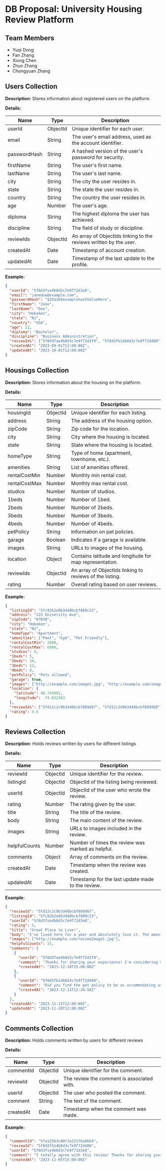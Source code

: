 # DB Proposal: University Housing Review Platform

## Team Members

- Yuqi Dong
- Fan Zhang
- Xiong Chen
- Zhuo Zhang
- Chongyuan Zhang





## Users Collection

**Description:** Stores information about registered users on the platform.

**Details:**

| Name          | Type     | Description                                                       |
|---------------|----------|-------------------------------------------------------------------|
| userId        | ObjectId | Unique identifier for each user.                                  |
| email         | String   | The user's email address, used as the account identifier.         |
| passwordHash  | String   | A hashed version of the user's password for security.             |
| firstName     | String   | The user's first name.                                            |
| lastName      | String   | The user's last name.                                             |
| city          | String   | The city the user resides in.                                     |
| state         | String   | The state the user resides in.                                    |
| country       | String   | The country the user resides in.                                  |
| age           | Number   | The user's age.                                                   |
| diploma       | String   | The highest diploma the user has achieved.                        |
| discipline    | String   | The field of study or discipline.                                 |
| reviewIds     | ObjectId | An array of ObjectIds linking to the reviews written by the user. |
| createdAt     | Date     | Timestamp of account creation.                                    |
| updatedAt     | Date     | Timestamp of the last update to the profile.                      |

**Example:**

```json
{
  "userId": "5f8d3fse4b8d3c7e9f72d3e8",
  "email": "janedoe@example.com",
  "passwordHash": "$2b$10$examplehashValueHere",
  "firstName": "Jane",
  "lastName": "Doe",
  "city": "Hoboken",
  "state": "NJ",
  "country": "USA",
  "age": 22,
  "diploma": "Bachelor",
  "discipline": "Business Administration",
  "reviewIds": ["5f8d3fae4b8d3c7e9f72d3f9", "5f8d3fb14b8d3c7e9f72d400"],
  "createdAt": "2023-09-01T12:00:00Z",
  "updatedAt": "2023-10-01T12:00:00Z"
}
```






## Housings Collection

**Description:** Stores information about the housing on the platform.

**Details:**

| Name          | Type     | Description                                              |
|---------------|----------|----------------------------------------------------------|
| housingId     | ObjectId | Unique identifier for each listing.                      |
| address       | String   | The address of the housing option.                       |
| zipCode       | String   | Zip code for the location.                               |
| city          | String   | City where the housing is located.                       |
| state         | String   | State where the housing is located.                      |
| homeType      | String   | Type of home (apartment, townhome, etc.).                |
| amenities     | String   | List of amenities offered.                               |
| rentalCostMin | Number   | Monthly min rental cost.                                 |
| rentalCostMax | Number   | Monthly max rental cost.                                 |
| studios       | Number   | Number of studios.                                       |
| 1beds         | Number   | Number of 1bed.                                          |
| 2beds         | Number   | Number of 2beds.                                         |
| 3beds         | Number   | Number of 3beds.                                         |
| 4beds         | Number   | Number of 4beds.                                         |
| petPolicy     | String   | Information on pet policies.                             |
| garage        | Boolean  | Indicates if a garage is available.                      |
| images        | String   | URLs to images of the housing.                           |
| location      | Object   | Contains latitude and longitude for map representation.  |
| reviewIds     | ObjectId | An array of ObjectIds linking to reviews of the listing. |
| rating        | Number   | Overall rating based on user reviews.                    |

**Example:**

```json
{
  "listingId": "5fc92b2e8b3d48bcbf889c23",
  "address": "123 University Ave",
  "zipCode": "07030",
  "city": "Hoboken",
  "state": "NJ",
  "homeType": "Apartment",
  "amenities": ["Pool", "Gym", "Pet Friendly"],
  "rentalCostMin": 2000,
  "rentalCostMax": 6000,
  "studios": 4,
  "1beds": 5,
  "2beds": 10,
  "3beds": 12,
  "4beds": 8,
  "petPolicy": "Pets allowed",
  "garage": true,
  "images": ["http://example.com/image1.jpg", "http://example.com/image2.jpg"],
  "location": {
    "latitude": 40.743991,
    "longitude": -74.032363
  },
  "reviewIds": ["5fd12c2c9b3d48bcbf889d67", "5fd12c2d9b3d48bcbf889d68"],
  "rating": 4.5
}
```







## Reviews Collection

**Description:** Holds reviews written by users for different listings

**Details:**

| Name          | Type     | Description                                       |
|---------------|----------|---------------------------------------------------|
| reviewId      | ObjectId | Unique identifier for the review.                 |
| listingId     | ObjectId | ObjectId of the listing being reviewed.           |
| userId        | ObjectId | ObjectId of the user who wrote the review.        |
| rating        | Number   | The rating given by the user.                     |
| title         | String   | The title of the review.                          |
| body          | String   | The main content of the review.                   |
| images        | String   | URLs to images included in the review.            |
| helpfulCounts | Number   | Number of times the review was marked as helpful. |
| comments      | Object   | Array of comments on the review.                  |
| createdAt     | Date     | Timestamp when the review was created.            |
| updatedAt     | Date     | Timestamp for the last update made to the review. |

**Example:**

```json
{
  "reviewId": "5fd12c2c9b3d48bcbf889d67",
  "listingId": "5fc92b2e8b3d48bcbf889c23",
  "userId": "5f8d3fse4b8d3c7e9f72d3e8",
  "rating": 5,
  "title": "Great Place to Live!",
  "body": "I've lived here for a year and absolutely love it. The amenities are fantastic, and it's so close to the university. Highly recommend to anyone looking for a place in Hoboken.",
  "images": ["http://example.com/reviewImage1.jpg"],
  "helpfulCounts": 15,
  "comments": [
    {
      "userId": "5f8d3fae4b8d3c7e9f72d3f9",
      "comment": "Thanks for sharing your experience! I'm considering moving here.",
      "createdAt": "2023-12-10T15:00:00Z"
    },
    {
      "userId": "5f8d3fb14b8d3c7e9f72d400",
      "comment": "Did you find the pet policy to be as accommodating as advertised?",
      "createdAt": "2023-12-11T12:34:56Z"
    }
  ],
  "createdAt": "2023-11-15T12:00:00Z",
  "updatedAt": "2023-11-20T12:00:00Z"
}
```






## Comments Collection

**Description:** Holds comments written by users for different reviews

**Details:**

| Name       | Type      | Description                                       |
|------------|-----------|---------------------------------------------------|
| commentId  | ObjectId  | Unique identifier for the comment.                |
| reviewId   | ObjectId  | The review the comment is associated with.        |
| userId     | ObjectId  | The user who posted the comment.                  |
| comment    | String    | The text of the comment.                          |
| createdAt  | Date      | Timestamp when the comment was made.              |

**Example:**

```json
{
  "commentId": "5fa123b3c88f1e221f6a8b54",
  "reviewId": "5f8d3fb14b8d3c7e9f72d400",
  "userId": "5f8d3fse4b8d3c7e9f72d3e8",
  "comment": "I totally agree with this review! Thanks for sharing your experience.",
  "createdAt": "2023-11-05T15:00:00Z"
}
```